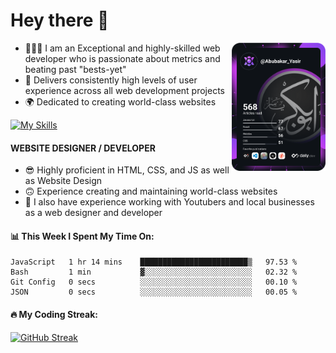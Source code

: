 <link rel="stylesheet" href="./main.css">

# Hey there 👋
<a href="https://app.daily.dev/Abubakar_Yasir"><img src="https://github.com/AbubakarYasir/AbubakarYasir/blob/main/devcard.svg" align="right" width="150" alt="Abubakar Yasir's Dev Card"/></a>

- 👨🏻‍💻 I am an Exceptional and highly-skilled web developer who is passionate about metrics and beating past "bests-yet"
- 👤 Delivers consistently high levels of user experience across all web development projects
- 🌍 Dedicated to creating world-class websites

[![My Skills](https://skillicons.dev/icons?i=js,html,css,sass,bootstrap,vscode,git,linux,heroku)](#)

#### WEBSITE DESIGNER / DEVELOPER

- 😎 Highly proficient in HTML, CSS, and JS
as well as Website Design
- 🙃 Experience creating and maintaining world-class websites
- 💼 I also have experience working with Youtubers and local businesses as a web designer and developer

#### 📊 This Week I Spent My Time On:
<!--START_SECTION:waka-->

```text
JavaScript   1 hr 14 mins    ████████████████████████▒   97.53 %
Bash         1 min           ▓░░░░░░░░░░░░░░░░░░░░░░░░   02.32 %
Git Config   0 secs          ░░░░░░░░░░░░░░░░░░░░░░░░░   00.10 %
JSON         0 secs          ░░░░░░░░░░░░░░░░░░░░░░░░░   00.05 %
```

<!--END_SECTION:waka-->

#### 🔥 My Coding Streak:

[![GitHub Streak](https://github-readme-streak-stats.herokuapp.com/?user=AbubakarYasir&theme=dark)](https://git.io/streak-stats)


\
&nbsp;
\
&nbsp;
\
&nbsp;
\
&nbsp;

